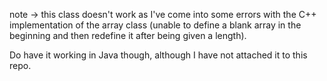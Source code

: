 note -> this class doesn't work as I've come into some errors with the C++ implementation of the array class (unable to define a blank array in the beginning and then redefine it after being given a length).

Do have it working in Java though, although I have not attached it to this repo. 